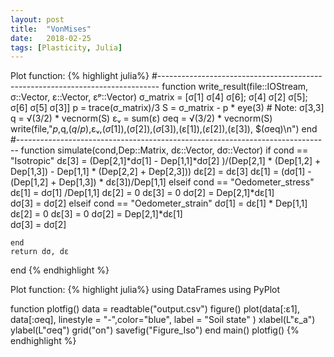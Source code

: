 ```yaml
---
layout: post
title:  "VonMises"
date:   2018-02-25
tags: [Plasticity, Julia]
---
```



Plot function:
{% highlight julia%}
#------------------------------------------------------------------------------
function write_result(file::IOStream, σ::Vector, ɛ::Vector, ɛᵖ::Vector)
    σ_matrix = [σ[1]   σ[4]   σ[6];
                σ[4]   σ[2]   σ[5];
                σ[6]   σ[5]   σ[3]] 
    p     = trace(σ_matrix)/3
    S     = σ_matrix - p * eye(3)                                       # Note: σ[3,3]
    q     = √(3/2) * vecnorm(S)
    ɛᵥ    = sum(ɛ)
    σeq   = √(3/2) * vecnorm(S)
    write(file,"$p,$q,$(q/p),$ɛᵥ,$(σ[1]),$(σ[2]),$(σ[3]),$(ɛ[1]),$(ɛ[2]),$(ɛ[3]), $(σeq)\n")
end
#------------------------------------------------------------------------------
function simulate(cond,Dep::Matrix, dɛ::Vector, dσ::Vector)
    if cond == "Isotropic"
        dɛ[3] = (Dep[2,1]*dσ[1] - Dep[1,1]*dσ[2] )/(Dep[2,1] * (Dep[1,2] + Dep[1,3]) - Dep[1,1] * (Dep[2,2] + Dep[2,3]))
        dɛ[2] = dɛ[3]
        dɛ[1] = (dσ[1] - (Dep[1,2] + Dep[1,3]) * dɛ[3])/Dep[1,1] 
    elseif cond == "Oedometer_stress"
         dɛ[1] = dσ[1] /Dep[1,1]
        dɛ[2] = 0
        dɛ[3] = 0
        dσ[2] = Dep[2,1]*dɛ[1]  
        dσ[3] = dσ[2]
  elseif cond == "Oedometer_strain"
        dσ[1] = dɛ[1] * Dep[1,1]
        dɛ[2] = 0
        dɛ[3] = 0
        dσ[2] = Dep[2,1]*dɛ[1]  
        dσ[3] = dσ[2]

    end
    return dσ, dɛ
end
{% endhighlight %}

Plot function:
{% highlight julia%}
using DataFrames
using PyPlot

function plotfig()
    data = readtable("output.csv") 
    figure()
    plot(data[:ɛ1], data[:σeq], linestyle = "-",color="blue", label = "Soil state" )
    xlabel(L"ɛ_a")
    ylabel(L"σeq")
    grid("on")
    savefig("Figure_Iso")
end
main()
plotfig()
{% endhighlight %}


